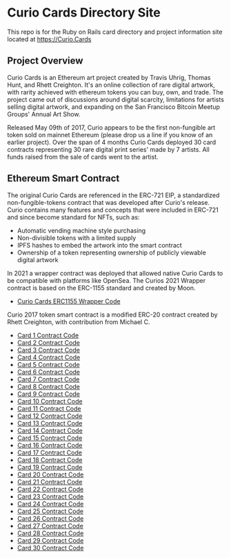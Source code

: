 # Curio Cards Directory Site

This repo is for the Ruby on Rails card directory and project information site located at <https://Curio.Cards>

## Project Overview

Curio Cards is an Ethereum art project created by Travis Uhrig, Thomas Hunt, and Rhett Creighton. It's an online collection of rare digital artwork, with rarity achieved with ethereum tokens you can buy, own, and trade. The project came out of discussions around digital scarcity, limitations for artists selling digital artwork, and expanding on the San Francisco Bitcoin Meetup Groups' Annual Art Show.

Released May 09th of 2017, Curio appears to be the first non-fungible art token sold on mainnet Ethereum (please drop us a line if you know of an earlier project). Over the span of 4 months Curio Cards deployed 30 card contracts representing 30 rare digital print series' made by 7 artists. All funds raised from the sale of cards went to the artist.

## Ethereum Smart Contract

The original Curio Cards are referenced in the ERC-721 EIP, a standardized non-fungible-tokens contract that was developed after Curio's release. Curio contains many features and concepts that were included in ERC-721 and since become standard for NFTs, such as:

- Automatic vending machine style purchasing
- Non-divisible tokens with a limited supply
- IPFS hashes to embed the artwork into the smart contract
- Ownership of a token representing ownership of publicly viewable digital artwork

In 2021 a wrapper contract was deployed that allowed native Curio Cards to be compatible with platforms like OpenSea. The Curios 2021 Wrapper contract is based on the ERC-1155 standard and created by Moon.
- [Curio Cards ERC1155 Wrapper Code](https://etherscan.io/address/0x73DA73EF3a6982109c4d5BDb0dB9dd3E3783f313#code)

Curio 2017 token smart contract is a modified ERC-20 contract created by Rhett Creighton, with contribution from Michael C.
- [Card 1 Contract Code](https://etherscan.io/address/0x6Aa2044C7A0f9e2758EdAE97247B03a0D7e73d6c#code)
- [Card 2 Contract Code](https://etherscan.io/address/0xE9A6A26598B05dB855483fF5eCc5f1d0C81140c8#code)
- [Card 3 Contract Code](https://etherscan.io/address/0x3f8131B6E62472CEea9cb8Aa67d87425248a3702#code)
- [Card 4 Contract Code](https://etherscan.io/address/0x4F1694be039e447B729ab11653304232Ae143C69#code)
- [Card 5 Contract Code](https://etherscan.io/address/0x5a3D4A8575a688b53E8b270b5C1f26fd63065219#code)
- [Card 6 Contract Code](https://etherscan.io/address/0x1Ca6AC0Ce771094F0F8a383D46BF3acC9a5BF27f#code)
- [Card 7 Contract Code](https://etherscan.io/address/0x2647bd8777e0C66819D74aB3479372eA690912c3#code)
- [Card 8 Contract Code](https://etherscan.io/address/0x2FCE2713a561bB019BC5A110BE0A19d10581ee9e#code)
- [Card 9 Contract Code](https://etherscan.io/address/0xbf4Cc966F1e726087c5C55aac374E687000d4d45#code)
- [Card 10 Contract Code](https://etherscan.io/address/0x72b34d637C0d14acE58359Ef1bF472E4b4c5712#code)
- [Card 11 Contract Code](https://etherscan.io/address/0xb36c87F1f1539c5FC6f6e7b1C632e1840C9B66b4#code)
- [Card 12 Contract Code](https://etherscan.io/address/0xD15af10A258432e7227367499E785C3532b50271#code)
- [Card 13 Contract Code](https://etherscan.io/address/0x2d922712f5e99428c65b44f09Ea389373d185bB3#code)
- [Card 14 Contract Code](https://etherscan.io/address/0x0565ac44e5119a3224b897De761a46A92aA28ae8#code)
- [Card 15 Contract Code](https://etherscan.io/address/0xdb7F262237Ad8acca8922aA2c693a34D0d13e8fe#code)
- [Card 16 Contract Code](https://etherscan.io/address/0x1b63532CcB1FeE0595c7fe2Cb35cFD70ddF862Cd#code)
- [Card 17 Contract Code](https://etherscan.io/address/0xF59536290906F204C3c7918D40C1Cc5f99643d0B#code)
- [Card 18 Contract Code](https://etherscan.io/address/0xA507D9d28bbca54cBCfFad4BB770C2EA0519F4F0#code)
- [Card 19 Contract Code](https://etherscan.io/address/0xf26BC97Aa8AFE176e275Cf3b08c363f09De371fA#code)
- [Card 20 Contract Code](https://etherscan.io/address/0xD0ec99E99cE22f2487283A087614AEe37F6B1283#code)
- [Card 21 Contract Code](https://etherscan.io/address/0xB7A5a84Ff90e8Ef91250fB56c50a7bB92a6306EE#code)
- [Card 22 Contract Code](https://etherscan.io/address/0x148fF761D16632da89F3D30eF3dFE34bc50CA765#code)
- [Card 23 Contract Code](https://etherscan.io/address/0xCDE7185B5C3Ed9eA68605a960F6653AA1a5b5C6C#code)
- [Card 24 Contract Code](https://etherscan.io/address/0xE67dad99c44547B54367E3e60fc251fC45a145C6#code)
- [Card 25 Contract Code](https://etherscan.io/address/0xC7f60C2b1DBDfd511685501EDEb05C4194D67018#code)
- [Card 26 Contract Code](https://etherscan.io/address/0x1cB5BF4Be53eb141B56f7E4Bb36345a353B5488c#code)
- [Card 27 Contract Code](https://etherscan.io/address/0xfb9f3fa2502d01d43167a0a6e80be03171df407e#code)
- [Card 28 Contract Code](https://etherscan.io/address/0x59D190e8A2583C67E62eEc8dA5EA7f050d8BF27e#code)
- [Card 29 Contract Code](https://etherscan.io/address/0xD3540bCD9c2819771F9D765Edc189cBD915FEAbd#code)
- [Card 30 Contract Code](https://etherscan.io/address/0x7f5b230dc580d1e67df6ed30dee82684dd113d1f#code)
